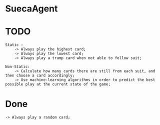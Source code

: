 # SuecaAgent

# TODO
    Static :
        -> Always play the highest card;
        -> Always play the lowest card;
        -> Always play a trump card when not able to follow suit;
    
    Non-Static:
        -> Calculate how many cards there are still from each suit, and then choose a card accordingly;
        -> Use machine-learning algorithms in order to predict the best possible play at the current state of the game;





# Done

    -> Always play a random card;
    
